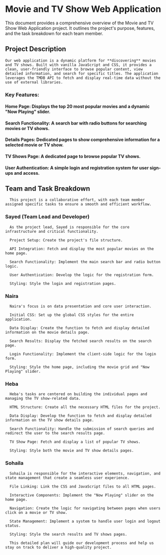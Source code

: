 # Movie and TV Show Web Application

  This document provides a comprehensive overview of the Movie and TV Show Web Application project. It outlines the project's purpose, features, and the task breakdown for each team member.

  ## Project Description
    Our web application is a dynamic platform for **discovering** movies and TV shows. Built with vanilla JavaScript and CSS, it provides a clean, user-friendly interface to browse popular content, view detailed information, and search for specific titles. The application leverages the TMDB API to fetch and display real-time data without the use of external libraries.

  ### Key Features:

  #### **Home Page:** Displays the top 20 most popular movies and a dynamic "Now Playing" slider.

  #### **Search Functionality:** A search bar with radio buttons for searching movies or TV shows.

  #### **Details Pages:** Dedicated pages to show comprehensive information for a selected movie or TV show.

  #### **TV Shows Page:** A dedicated page to browse popular TV shows.

  #### **User Authentication:** A simple login and registration system for user sign-ups and access.

  ## Team and Task Breakdown
      This project is a collaborative effort, with each team member assigned specific tasks to ensure a smooth and efficient workflow.

  ### Sayed (Team Lead and Developer)
      As the project lead, Sayed is responsible for the core infrastructure and critical functionality.

      Project Setup: Create the project's file structure.

      API Integration: Fetch and display the most popular movies on the home page.

      Search Functionality: Implement the main search bar and radio button logic.

      User Authentication: Develop the logic for the registration form.

      Styling: Style the login and registration pages.

  ### Naira

      Naira's focus is on data presentation and core user interaction.

      Initial CSS: Set up the global CSS styles for the entire application.

      Data Display: Create the function to fetch and display detailed information on the movie details page.

      Search Results: Display the fetched search results on the search page.

      Login Functionality: Implement the client-side logic for the login form.

      Styling: Style the home page, including the movie grid and "Now Playing" slider.

  ### Heba

      Heba's tasks are centered on building the individual pages and managing the TV show-related data.

      HTML Structure: Create all the necessary HTML files for the project.

      Data Display: Develop the function to fetch and display detailed information on the TV show details page.

      Search Functionality: Handle the submission of search queries and redirect the user to the search results page.

      TV Show Page: Fetch and display a list of popular TV shows.

      Styling: Style both the movie and TV show details pages.

  ### Sohaila

      Sohaila is responsible for the interactive elements, navigation, and state management that create a seamless user experience.

      File Linking: Link the CSS and JavaScript files to all HTML pages.

      Interactive Components: Implement the "Now Playing" slider on the home page.

      Navigation: Create the logic for navigating between pages when users click on a movie or TV show.

      State Management: Implement a system to handle user login and logout status.

      Styling: Style the search results and TV shows pages.

      This detailed plan will guide our development process and help us stay on track to deliver a high-quality project.